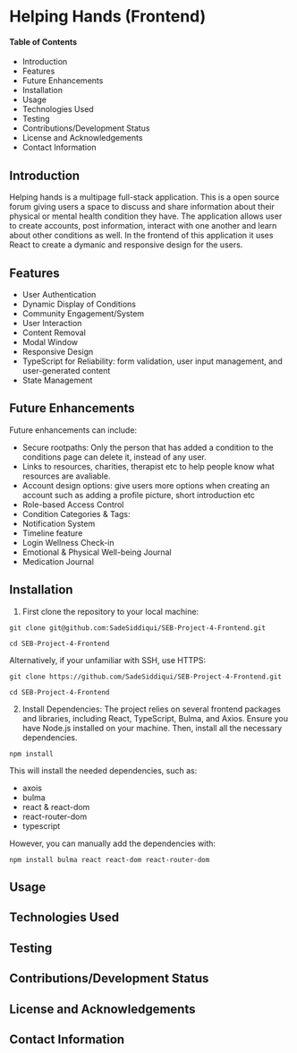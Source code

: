 # Helping Hands (Frontend) 


#### Table of Contents
- Introduction
- Features
- Future Enhancements 
- Installation
- Usage
- Technologies Used
- Testing 
- Contributions/Development Status 
- License and Acknowledgements 
- Contact Information


## Introduction 

Helping hands is a multipage full-stack application. This is a open source forum giving users a space to discuss and share information about their physical or mental health condition they have. The application allows user to create accounts, post information, interact with one another and learn about other conditions as well. In the frontend of this application it uses React to create a dymanic and responsive design for the users.   


## Features 

- User Authentication
- Dynamic Display of Conditions
- Community Engagement/System 
- User Interaction
- Content Removal
- Modal Window
- Responsive Design
- TypeScript for Reliability:  form validation, user input management, and user-generated content
- State Management 


## Future Enhancements 

Future enhancements can include: 

- Secure rootpaths: Only the person that has added a condition to the conditions page can delete it, instead of any user.
- Links to resources, charities, therapist etc to help people know what resources are avaliable.
- Account design options: give users more options when creating an account such as adding a profile picture, short introduction etc
- Role-based Access Control
- Condition Categories & Tags:
- Notification System
- Timeline feature
- Login Wellness Check-in
- Emotional & Physical Well-being Journal
- Medication Journal 

## Installation   
1) First clone the repository to your local machine:

```git clone git@github.com:SadeSiddiqui/SEB-Project-4-Frontend.git``` 

```cd SEB-Project-4-Frontend```

Alternatively, if your unfamiliar with SSH, use HTTPS:  

```git clone https://github.com/SadeSiddiqui/SEB-Project-4-Frontend.git```  

```cd SEB-Project-4-Frontend```

2) Install Dependencies:
The project relies on several frontend packages and libraries, including React, TypeScript, Bulma, and Axios. Ensure you have Node.js installed on your machine. Then, install all the necessary dependencies.

```npm install``` 

This will install the needed dependencies, such as: 

- axois
- bulma
- react & react-dom
- react-router-dom
- typescript

However, you can manually add the dependencies with: 

```npm install bulma react react-dom react-router-dom```



## Usage 


## Technologies Used 


## Testing 


## Contributions/Development Status 


## License and Acknowledgements


## Contact Information 
